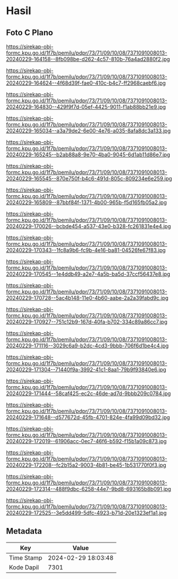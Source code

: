 # Hasil

## Foto C Plano

https://sirekap-obj-formc.kpu.go.id/1f7b/pemilu/pdpr/73/71/09/10/08/7371091008013-20240229-164158--8fb098be-d262-4c57-810b-76a4ad2880f2.jpg

https://sirekap-obj-formc.kpu.go.id/1f7b/pemilu/pdpr/73/71/09/10/08/7371091008013-20240229-164624--4f68d39f-fae0-410c-b4c7-ff2968caebf6.jpg

https://sirekap-obj-formc.kpu.go.id/1f7b/pemilu/pdpr/73/71/09/10/08/7371091008013-20240229-164830--429f9f7d-05ef-4425-9011-f1ab88bb21e9.jpg

https://sirekap-obj-formc.kpu.go.id/1f7b/pemilu/pdpr/73/71/09/10/08/7371091008013-20240229-165034--a3a79de2-6e00-4e76-a035-8afa8dc3a133.jpg

https://sirekap-obj-formc.kpu.go.id/1f7b/pemilu/pdpr/73/71/09/10/08/7371091008013-20240229-165245--b2ab88a8-9e70-4ba0-9045-6d1ab11d86e7.jpg

https://sirekap-obj-formc.kpu.go.id/1f7b/pemilu/pdpr/73/71/09/10/08/7371091008013-20240229-165545--870e750f-b4c6-491d-805c-809234e6e259.jpg

https://sirekap-obj-formc.kpu.go.id/1f7b/pemilu/pdpr/73/71/09/10/08/7371091008013-20240229-165809--87bbf84f-1371-4b00-965b-f5d165fb05a2.jpg

https://sirekap-obj-formc.kpu.go.id/1f7b/pemilu/pdpr/73/71/09/10/08/7371091008013-20240229-170026--bcbde454-a537-43e0-b328-fc261831e4e4.jpg

https://sirekap-obj-formc.kpu.go.id/1f7b/pemilu/pdpr/73/71/09/10/08/7371091008013-20240229-170343--1fc8a9b6-fc9b-4e16-ba81-04526fe67f83.jpg

https://sirekap-obj-formc.kpu.go.id/1f7b/pemilu/pdpr/73/71/09/10/08/7371091008013-20240229-170545--1e4ddb49-a2e7-4a5b-ba5d-37ccf56437e8.jpg

https://sirekap-obj-formc.kpu.go.id/1f7b/pemilu/pdpr/73/71/09/10/08/7371091008013-20240229-170728--5ac4b148-11e0-4b60-aabe-2a2a39fabd9c.jpg

https://sirekap-obj-formc.kpu.go.id/1f7b/pemilu/pdpr/73/71/09/10/08/7371091008013-20240229-170927--751c12b9-167d-40fa-b702-334c89a86cc7.jpg

https://sirekap-obj-formc.kpu.go.id/1f7b/pemilu/pdpr/73/71/09/10/08/7371091008013-20240229-171116--3029c6a9-b2dc-4cd3-9bbb-706f6d1be4c4.jpg

https://sirekap-obj-formc.kpu.go.id/1f7b/pemilu/pdpr/73/71/09/10/08/7371091008013-20240229-171304--71440f9a-3992-41c1-8aa1-79b9f93840e6.jpg

https://sirekap-obj-formc.kpu.go.id/1f7b/pemilu/pdpr/73/71/09/10/08/7371091008013-20240229-171444--58caf425-ec2c-46de-ad7d-9bbb209c0784.jpg

https://sirekap-obj-formc.kpu.go.id/1f7b/pemilu/pdpr/73/71/09/10/08/7371091008013-20240229-171648--d577672d-45fb-4701-824e-4fa99d09bd32.jpg

https://sirekap-obj-formc.kpu.go.id/1f7b/pemilu/pdpr/73/71/09/10/08/7371091008013-20240229-172019--61906acc-0ec7-46f6-b592-f15b1a09c873.jpg

https://sirekap-obj-formc.kpu.go.id/1f7b/pemilu/pdpr/73/71/09/10/08/7371091008013-20240229-172208--fc2b15a2-9003-4b81-be45-1b531770f0f3.jpg

https://sirekap-obj-formc.kpu.go.id/1f7b/pemilu/pdpr/73/71/09/10/08/7371091008013-20240229-172314--488f9dbc-6258-44e7-9bd8-693165b8b091.jpg

https://sirekap-obj-formc.kpu.go.id/1f7b/pemilu/pdpr/73/71/09/10/08/7371091008013-20240229-172525--3e5dd499-5dfc-4923-b71d-20e1323ef1a1.jpg


## Metadata

| Key        | Value               |
| ---------- | ------------------- |
| Time Stamp | 2024-02-29 18:03:48 |
| Kode Dapil | 7301                |



